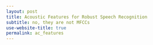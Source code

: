 ```yaml
---
layout: post
title: Acoustic Features for Robust Speech Recognition
subtitle: no, they are not MFCCs
use-website-title: true
permalink: ac_features
---
```


<!-- last updated: 2018-09-27 -->
